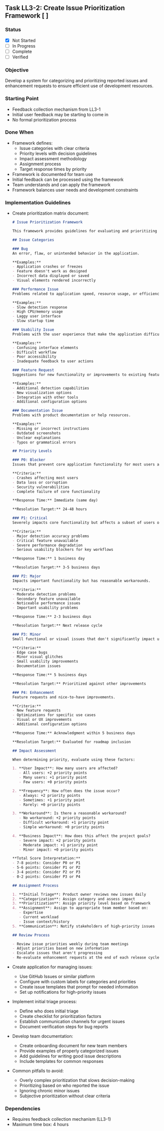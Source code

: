 ## Task LL3-2: Create Issue Prioritization Framework [ ]

### Status
- [x] Not Started
- [ ] In Progress
- [ ] Complete
- [ ] Verified

### Objective
Develop a system for categorizing and prioritizing reported issues and enhancement requests to ensure efficient use of development resources.

### Starting Point
- Feedback collection mechanism from LL3-1
- Initial user feedback may be starting to come in
- No formal prioritization process

### Done When
- Framework defines:
  - Issue categories with clear criteria
  - Priority levels with decision guidelines
  - Impact assessment methodology
  - Assignment process
  - Target response times by priority
- Framework is documented for team use
- Initial feedback can be processed using the framework
- Team understands and can apply the framework
- Framework balances user needs and development constraints

### Implementation Guidelines
- Create prioritization matrix document:
  ```markdown
  # Issue Prioritization Framework
  
  This framework provides guidelines for evaluating and prioritizing issues and feature requests. It ensures that we focus our resources on the most impactful improvements.
  
  ## Issue Categories
  
  ### Bug
  An error, flaw, or unintended behavior in the application.
  
  **Examples:**
  - Application crashes or freezes
  - Feature doesn't work as designed
  - Incorrect data displayed or saved
  - Visual elements rendered incorrectly
  
  ### Performance Issue
  Problems related to application speed, resource usage, or efficiency.
  
  **Examples:**
  - Slow detection response
  - High CPU/memory usage
  - Laggy user interface
  - Slow startup time
  
  ### Usability Issue
  Problems with the user experience that make the application difficult to use.
  
  **Examples:**
  - Confusing interface elements
  - Difficult workflow
  - Poor accessibility
  - Inadequate feedback to user actions
  
  ### Feature Request
  Suggestions for new functionality or improvements to existing features.
  
  **Examples:**
  - Additional detection capabilities
  - New visualization options
  - Integration with other tools
  - Additional configuration options
  
  ### Documentation Issue
  Problems with product documentation or help resources.
  
  **Examples:**
  - Missing or incorrect instructions
  - Outdated screenshots
  - Unclear explanations
  - Typos or grammatical errors
  
  ## Priority Levels
  
  ### P0: Blocker
  Issues that prevent core application functionality for most users and have no workaround.
  
  **Criteria:**
  - Crashes affecting most users
  - Data loss or corruption
  - Security vulnerabilities
  - Complete failure of core functionality
  
  **Response Time:** Immediate (same day)
  
  **Resolution Target:** 24-48 hours
  
  ### P1: Critical
  Severely impacts core functionality but affects a subset of users or has difficult workarounds.
  
  **Criteria:**
  - Major detection accuracy problems
  - Critical feature unavailable
  - Severe performance degradation
  - Serious usability blockers for key workflows
  
  **Response Time:** 1 business day
  
  **Resolution Target:** 3-5 business days
  
  ### P2: Major
  Impacts important functionality but has reasonable workarounds.
  
  **Criteria:**
  - Moderate detection problems
  - Secondary feature unavailable
  - Noticeable performance issues
  - Important usability problems
  
  **Response Time:** 2-3 business days
  
  **Resolution Target:** Next release cycle
  
  ### P3: Minor
  Small functional or visual issues that don't significantly impact usage.
  
  **Criteria:**
  - Edge case bugs
  - Minor visual glitches
  - Small usability improvements
  - Documentation issues
  
  **Response Time:** 5 business days
  
  **Resolution Target:** Prioritized against other improvements
  
  ### P4: Enhancement
  Feature requests and nice-to-have improvements.
  
  **Criteria:**
  - New feature requests
  - Optimizations for specific use cases
  - Visual or UX improvements
  - Additional configuration options
  
  **Response Time:** Acknowledgment within 5 business days
  
  **Resolution Target:** Evaluated for roadmap inclusion
  
  ## Impact Assessment
  
  When determining priority, evaluate using these factors:
  
  1. **User Impact**: How many users are affected?
     - All users: +2 priority points
     - Many users: +1 priority point
     - Few users: +0 priority points
  
  2. **Frequency**: How often does the issue occur?
     - Always: +2 priority points
     - Sometimes: +1 priority point
     - Rarely: +0 priority points
  
  3. **Workaround**: Is there a reasonable workaround?
     - No workaround: +2 priority points
     - Difficult workaround: +1 priority point
     - Simple workaround: +0 priority points
  
  4. **Business Impact**: How does this affect the project goals?
     - Severe impact: +2 priority points
     - Moderate impact: +1 priority point
     - Minor impact: +0 priority points
  
  **Total Score Interpretation:**
  - 7-8 points: Consider P0 or P1
  - 5-6 points: Consider P1 or P2
  - 3-4 points: Consider P2 or P3
  - 0-2 points: Consider P3 or P4
  
  ## Assignment Process
  
  1. **Initial Triage**: Product owner reviews new issues daily
  2. **Categorization**: Assign category and assess impact
  3. **Prioritization**: Assign priority level based on framework
  4. **Assignment**: Assign to appropriate team member based on:
     - Expertise
     - Current workload
     - Issue context/history
  5. **Communication**: Notify stakeholders of high-priority issues
  
  ## Review Process
  
  - Review issue priorities weekly during team meetings
  - Adjust priorities based on new information
  - Escalate issues that aren't progressing
  - Re-evaluate enhancement requests at the end of each release cycle
  ```

- Create application for managing issues:
  - Use GitHub Issues or similar platform
  - Configure with custom labels for categories and priorities
  - Create issue templates that prompt for needed information
  - Set up notifications for high-priority issues

- Implement initial triage process:
  - Define who does initial triage
  - Create checklist for prioritization factors
  - Establish communication channels for urgent issues
  - Document verification steps for bug reports

- Develop team documentation:
  - Create onboarding document for new team members
  - Provide examples of properly categorized issues
  - Add guidelines for writing good issue descriptions
  - Include templates for common responses

- Common pitfalls to avoid:
  - Overly complex prioritization that slows decision-making
  - Prioritizing based on who reported the issue
  - Ignoring chronic minor issues
  - Subjective prioritization without clear criteria

### Dependencies
- Requires feedback collection mechanism (LL3-1)
- Maximum time box: 4 hours